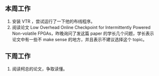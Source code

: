 ## 本周工作

1. 安装 VTR ，尝试运行了一下他的布线程序。
2. 阅读论文 Low Overhead Online Checkpoint for Intermittently Powered Non-volatile FPGAs，昨晚询问了发这篇 paper 的学长几个问题，学长表示论文中有一些不 make sense 的地方，并且表示不建议选择这个 topic。

## 下周工作

1. 阅读柯总的论文，争取读懂。